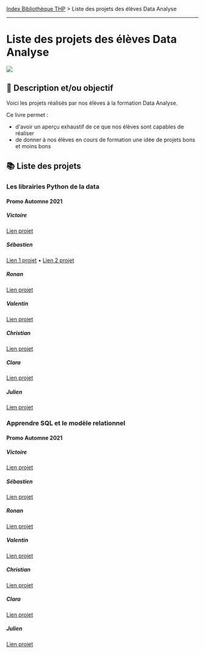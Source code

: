 [Index Bibliothèque THP](https://github.com/TheHackingProject/bibliotheque-THP) > Liste des projets des élèves Data Analyse

___

# Liste des projets des élèves Data Analyse

![](https://picsum.photos/1024/400)

## 📄 Description et/ou objectif

Voici les projets réalisés par nos élèves à la formation Data Analyse. 


Ce livre permet :

- d'avoir un aperçu exhaustif de ce que nos élèves sont capables de réaliser
- de donner à nos élèves en cours de formation une idée de projets bons et moins bons

## 📚 Liste des projets

### Les librairies Python de la data

#### Promo Automne 2021

##### Victoire
[Lien projet](https://github.com/bigdduwa/THP-DATA_1)

##### Sébastien
[Lien 1 projet](https://github.com/sebastienrombaut/data_university) • [Lien 2 projet](https://github.com/sebastienrombaut/data_museum)

##### Ronan
[Lien projet](https://github.com/bigdduwa/THP-DATA_1)

##### Valentin
[Lien projet](https://github.com/valvermes/python1)

##### Christian
[Lien projet](https://github.com/christian29200/THP_Pandas_Numpy)

##### Clara
[Lien projet](https://github.com/claramoreschi/THP_DataAnalyst_studies)

##### Julien
[Lien projet](https://github.com/JulienSisi/S04_Python_19.10.21-)


### Apprendre SQL et le modèle relationnel
#### Promo Automne 2021
##### Victoire
[Lien projet](https://github.com/bigdduwa/THP-DATA_2/tree/master)


##### Sébastien
[Lien projet](https://github.com/sebastienrombaut/data_nosql)

##### Ronan
[Lien projet](https://github.com/RonanLamour/SQL-Day)

##### Valentin
[Lien projet](https://github.com/valvermes/SQL1)

##### Christian
[Lien projet](https://github.com/christian29200/MongoDB_PowerBI)

##### Clara
[Lien projet](https://github.com/claramoreschi/THP_DataAnalyst_MongoDB)

##### Julien
[Lien projet](https://github.com/JulienSisi/S04_DataBases_21.10.21)
